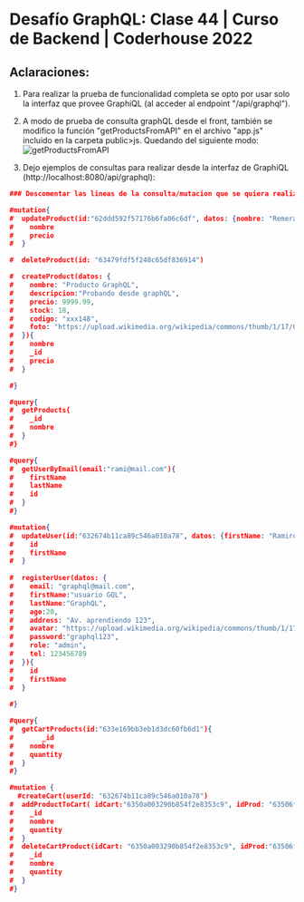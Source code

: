 # Desafío GraphQL: Clase 44 | Curso de Backend | Coderhouse 2022

## Aclaraciones:
1) Para realizar la prueba de funcionalidad completa se opto por usar solo la interfaz que provee GraphiQL (al acceder al endpoint "/api/graphql").

2) A modo de prueba de consulta graphQL desde el front, también se modifico la función "getProductsFromAPI" en el archivo "app.js" incluido en la carpeta public>js.
    Quedando del siguiente modo:
    ![getProductsFromAPI](https://user-images.githubusercontent.com/86528930/196838624-2a2e68d4-3d89-478e-85dc-0fd93c01c246.JPG)

3) Dejo ejemplos de consultas para realizar desde la interfaz de GraphiQL (http://localhost:8080/api/graphql):

```json
### Descomentar las lineas de la consulta/mutacion que se quiera realizar.

#mutation{
#  updateProduct(id:"62ddd592f57176b6fa06c6df", datos: {nombre: "Remera Feliz 😃", precio: 5800, descripcion: "Probando desde graphQL"}){
#    nombre
#    precio
#  }

#  deleteProduct(id: "63479fdf5f248c65df836914")

#  createProduct(datos: {
#    nombre: "Producto GraphQL",
#    descripcion:"Probando desde graphQL",
#    precio: 9999.99,
#    stock: 18,
#    codigo: "xxx148",
#    foto: "https://upload.wikimedia.org/wikipedia/commons/thumb/1/17/GraphQL_Logo.svg/800px-GraphQL_Logo.svg.png"
#  }){
#    nombre
#    _id
#    precio
#  }

#}

#query{
#  getProducts{
#    _id
#    nombre
#  }
#}

#query{
#  getUserByEmail(email:"rami@mail.com"){
#    firstName
#    lastName
#    id
#  }
#}

#mutation{
#  updateUser(id:"632674b11ca89c546a010a78", datos: {firstName: "Ramiro"}){
#    id
#    firstName
#  }
  
#  registerUser(datos: {
#    email: "graphql@mail.com", 
#    firstName:"usuario GQL", 
#    lastName:"GraphQL", 
#    age:20, 
#    address: "Av. aprendiendo 123", 
#    avatar: "https://upload.wikimedia.org/wikipedia/commons/thumb/1/17/GraphQL_Logo.svg/800px-GraphQL_Logo.svg.png",
#    password:"graphql123",
#    role: "admin",
#    tel: 123456789
#  }){
#    id
#    firstName
#  }
	 
#}

#query{
#  getCartProducts(id:"633e169bb3eb1d3dc60fb6d1"){
#		_id
#    nombre
#    quantity
#  }
#}

#mutation {
  #createCart(userId: "632674b11ca89c546a010a78")
#  addProductToCart( idCart:"6350a003290b854f2e8353c9", idProd: "63506f69e7402a200c13838e", quantity: 2){
#    _id
#    nombre
#    quantity
#  }
#  deleteCartProduct(idCart: "6350a003290b854f2e8353c9", idProd:"63506f69e7402a200c13838e"){
#    _id
#    nombre
#    quantity
#  }
#}

```

